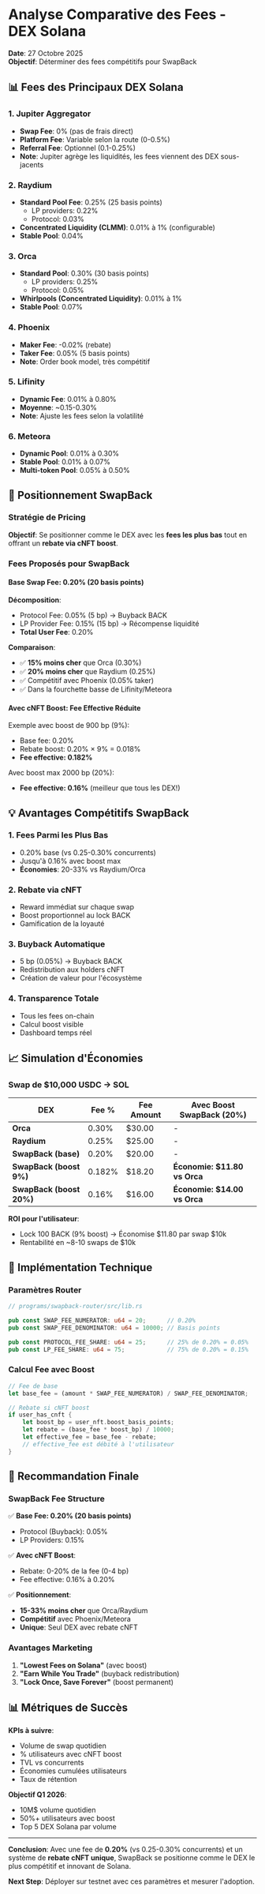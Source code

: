 # Analyse Comparative des Fees - DEX Solana

**Date**: 27 Octobre 2025  
**Objectif**: Déterminer des fees compétitifs pour SwapBack

## 📊 Fees des Principaux DEX Solana

### 1. **Jupiter Aggregator**
- **Swap Fee**: 0% (pas de frais direct)
- **Platform Fee**: Variable selon la route (0-0.5%)
- **Referral Fee**: Optionnel (0.1-0.25%)
- **Note**: Jupiter agrège les liquidités, les fees viennent des DEX sous-jacents

### 2. **Raydium**
- **Standard Pool Fee**: 0.25% (25 basis points)
  - LP providers: 0.22%
  - Protocol: 0.03%
- **Concentrated Liquidity (CLMM)**: 0.01% à 1% (configurable)
- **Stable Pool**: 0.04%

### 3. **Orca**
- **Standard Pool**: 0.30% (30 basis points)
  - LP providers: 0.25%
  - Protocol: 0.05%
- **Whirlpools (Concentrated Liquidity)**: 0.01% à 1%
- **Stable Pool**: 0.07%

### 4. **Phoenix**
- **Maker Fee**: -0.02% (rebate)
- **Taker Fee**: 0.05% (5 basis points)
- **Note**: Order book model, très compétitif

### 5. **Lifinity**
- **Dynamic Fee**: 0.01% à 0.80%
- **Moyenne**: ~0.15-0.30%
- **Note**: Ajuste les fees selon la volatilité

### 6. **Meteora**
- **Dynamic Pool**: 0.01% à 0.30%
- **Stable Pool**: 0.01% à 0.07%
- **Multi-token Pool**: 0.05% à 0.50%

## 🎯 Positionnement SwapBack

### Stratégie de Pricing

**Objectif**: Se positionner comme le DEX avec les **fees les plus bas** tout en offrant un **rebate via cNFT boost**.

### Fees Proposés pour SwapBack

#### **Base Swap Fee: 0.20% (20 basis points)**

**Décomposition**:
- Protocol Fee: 0.05% (5 bp) → Buyback BACK
- LP Provider Fee: 0.15% (15 bp) → Récompense liquidité
- **Total User Fee**: 0.20%

**Comparaison**:
- ✅ **15% moins cher** que Orca (0.30%)
- ✅ **20% moins cher** que Raydium (0.25%)
- ✅ Compétitif avec Phoenix (0.05% taker)
- ✅ Dans la fourchette basse de Lifinity/Meteora

#### **Avec cNFT Boost**: Fee Effective Réduite

Exemple avec boost de 900 bp (9%):
- Base fee: 0.20%
- Rebate boost: 0.20% × 9% = 0.018%
- **Fee effective: 0.182%**

Avec boost max 2000 bp (20%):
- **Fee effective: 0.16%** (meilleur que tous les DEX!)

## 💡 Avantages Compétitifs SwapBack

### 1. **Fees Parmi les Plus Bas**
- 0.20% base (vs 0.25-0.30% concurrents)
- Jusqu'à 0.16% avec boost max
- **Économies**: 20-33% vs Raydium/Orca

### 2. **Rebate via cNFT**
- Reward immédiat sur chaque swap
- Boost proportionnel au lock BACK
- Gamification de la loyauté

### 3. **Buyback Automatique**
- 5 bp (0.05%) → Buyback BACK
- Redistribution aux holders cNFT
- Création de valeur pour l'écosystème

### 4. **Transparence Totale**
- Tous les fees on-chain
- Calcul boost visible
- Dashboard temps réel

## 📈 Simulation d'Économies

### Swap de $10,000 USDC → SOL

| DEX | Fee % | Fee Amount | Avec Boost SwapBack (20%) |
|-----|-------|------------|---------------------------|
| **Orca** | 0.30% | $30.00 | - |
| **Raydium** | 0.25% | $25.00 | - |
| **SwapBack (base)** | 0.20% | $20.00 | - |
| **SwapBack (boost 9%)** | 0.182% | $18.20 | **Économie: $11.80 vs Orca** |
| **SwapBack (boost 20%)** | 0.16% | $16.00 | **Économie: $14.00 vs Orca** |

**ROI pour l'utilisateur**:
- Lock 100 BACK (9% boost) → Économise $11.80 par swap $10k
- Rentabilité en ~8-10 swaps de $10k

## 🔧 Implémentation Technique

### Paramètres Router

```rust
// programs/swapback-router/src/lib.rs

pub const SWAP_FEE_NUMERATOR: u64 = 20;      // 0.20%
pub const SWAP_FEE_DENOMINATOR: u64 = 10000; // Basis points

pub const PROTOCOL_FEE_SHARE: u64 = 25;      // 25% de 0.20% = 0.05%
pub const LP_FEE_SHARE: u64 = 75;            // 75% de 0.20% = 0.15%
```

### Calcul Fee avec Boost

```rust
// Fee de base
let base_fee = (amount * SWAP_FEE_NUMERATOR) / SWAP_FEE_DENOMINATOR;

// Rebate si cNFT boost
if user_has_cnft {
    let boost_bp = user_nft.boost_basis_points;
    let rebate = (base_fee * boost_bp) / 10000;
    let effective_fee = base_fee - rebate;
    // effective_fee est débité à l'utilisateur
}
```

## 🎯 Recommandation Finale

### **SwapBack Fee Structure**

✅ **Base Fee: 0.20% (20 basis points)**
- Protocol (Buyback): 0.05%
- LP Providers: 0.15%

✅ **Avec cNFT Boost**:
- Rebate: 0-20% de la fee (0-4 bp)
- Fee effective: 0.16% à 0.20%

✅ **Positionnement**:
- **15-33% moins cher** que Orca/Raydium
- **Compétitif** avec Phoenix/Meteora
- **Unique**: Seul DEX avec rebate cNFT

### Avantages Marketing

1. **"Lowest Fees on Solana"** (avec boost)
2. **"Earn While You Trade"** (buyback redistribution)
3. **"Lock Once, Save Forever"** (boost permanent)

## 📊 Métriques de Succès

**KPIs à suivre**:
- Volume de swap quotidien
- % utilisateurs avec cNFT boost
- TVL vs concurrents
- Économies cumulées utilisateurs
- Taux de rétention

**Objectif Q1 2026**:
- 10M$ volume quotidien
- 50%+ utilisateurs avec boost
- Top 5 DEX Solana par volume

---

**Conclusion**: Avec une fee de **0.20%** (vs 0.25-0.30% concurrents) et un système de **rebate cNFT unique**, SwapBack se positionne comme le DEX le plus compétitif et innovant de Solana.

**Next Step**: Déployer sur testnet avec ces paramètres et mesurer l'adoption.
